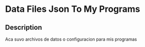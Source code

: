 # Data Files Json To My Programs

## Description
Aca suvo archivos de datos o configuracion para mis programas
